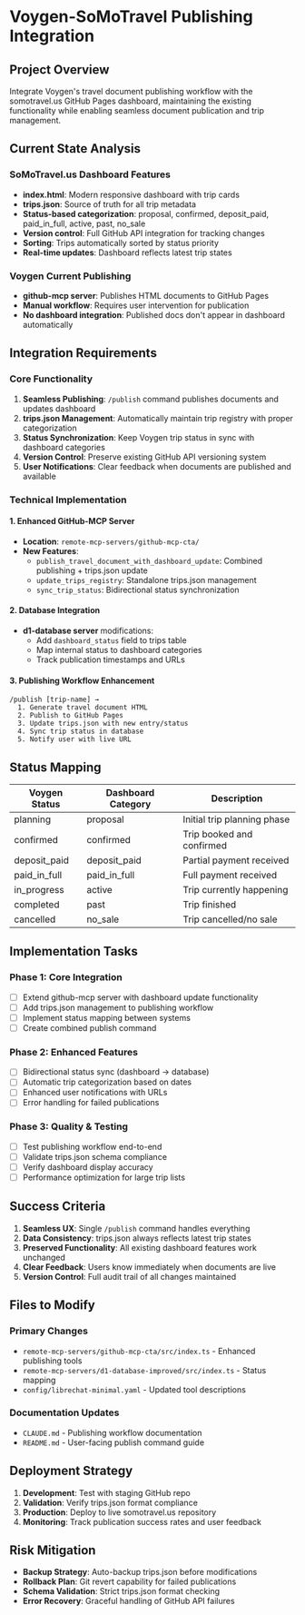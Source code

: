 # Voygen-SoMoTravel Publishing Integration

## Project Overview

Integrate Voygen's travel document publishing workflow with the somotravel.us GitHub Pages dashboard, maintaining the existing functionality while enabling seamless document publication and trip management.

## Current State Analysis

### SoMoTravel.us Dashboard Features
- **index.html**: Modern responsive dashboard with trip cards
- **trips.json**: Source of truth for all trip metadata
- **Status-based categorization**: proposal, confirmed, deposit_paid, paid_in_full, active, past, no_sale
- **Version control**: Full GitHub API integration for tracking changes
- **Sorting**: Trips automatically sorted by status priority
- **Real-time updates**: Dashboard reflects latest trip states

### Voygen Current Publishing
- **github-mcp server**: Publishes HTML documents to GitHub Pages
- **Manual workflow**: Requires user intervention for publication
- **No dashboard integration**: Published docs don't appear in dashboard automatically

## Integration Requirements

### Core Functionality
1. **Seamless Publishing**: `/publish` command publishes documents and updates dashboard
2. **trips.json Management**: Automatically maintain trip registry with proper categorization  
3. **Status Synchronization**: Keep Voygen trip status in sync with dashboard categories
4. **Version Control**: Preserve existing GitHub API versioning system
5. **User Notifications**: Clear feedback when documents are published and available

### Technical Implementation

#### 1. Enhanced GitHub-MCP Server
- **Location**: `remote-mcp-servers/github-mcp-cta/`
- **New Features**:
  - `publish_travel_document_with_dashboard_update`: Combined publishing + trips.json update
  - `update_trips_registry`: Standalone trips.json management
  - `sync_trip_status`: Bidirectional status synchronization

#### 2. Database Integration
- **d1-database server** modifications:
  - Add `dashboard_status` field to trips table
  - Map internal status to dashboard categories
  - Track publication timestamps and URLs

#### 3. Publishing Workflow Enhancement
```
/publish [trip-name] → 
  1. Generate travel document HTML
  2. Publish to GitHub Pages  
  3. Update trips.json with new entry/status
  4. Sync trip status in database
  5. Notify user with live URL
```

## Status Mapping

| Voygen Status | Dashboard Category | Description |
|---------------|-------------------|-------------|
| planning | proposal | Initial trip planning phase |
| confirmed | confirmed | Trip booked and confirmed |
| deposit_paid | deposit_paid | Partial payment received |
| paid_in_full | paid_in_full | Full payment received |
| in_progress | active | Trip currently happening |
| completed | past | Trip finished |
| cancelled | no_sale | Trip cancelled/no sale |

## Implementation Tasks

### Phase 1: Core Integration
- [ ] Extend github-mcp server with dashboard update functionality
- [ ] Add trips.json management to publishing workflow  
- [ ] Implement status mapping between systems
- [ ] Create combined publish command

### Phase 2: Enhanced Features
- [ ] Bidirectional status sync (dashboard → database)
- [ ] Automatic trip categorization based on dates
- [ ] Enhanced user notifications with URLs
- [ ] Error handling for failed publications

### Phase 3: Quality & Testing
- [ ] Test publishing workflow end-to-end
- [ ] Validate trips.json schema compliance
- [ ] Verify dashboard display accuracy
- [ ] Performance optimization for large trip lists

## Success Criteria

1. **Seamless UX**: Single `/publish` command handles everything
2. **Data Consistency**: trips.json always reflects latest trip states
3. **Preserved Functionality**: All existing dashboard features work unchanged
4. **Clear Feedback**: Users know immediately when documents are live
5. **Version Control**: Full audit trail of all changes maintained

## Files to Modify

### Primary Changes
- `remote-mcp-servers/github-mcp-cta/src/index.ts` - Enhanced publishing tools
- `remote-mcp-servers/d1-database-improved/src/index.ts` - Status mapping
- `config/librechat-minimal.yaml` - Updated tool descriptions

### Documentation Updates  
- `CLAUDE.md` - Publishing workflow documentation
- `README.md` - User-facing publish command guide

## Deployment Strategy

1. **Development**: Test with staging GitHub repo
2. **Validation**: Verify trips.json format compliance  
3. **Production**: Deploy to live somotravel.us repository
4. **Monitoring**: Track publication success rates and user feedback

## Risk Mitigation

- **Backup Strategy**: Auto-backup trips.json before modifications
- **Rollback Plan**: Git revert capability for failed publications
- **Schema Validation**: Strict trips.json format checking
- **Error Recovery**: Graceful handling of GitHub API failures